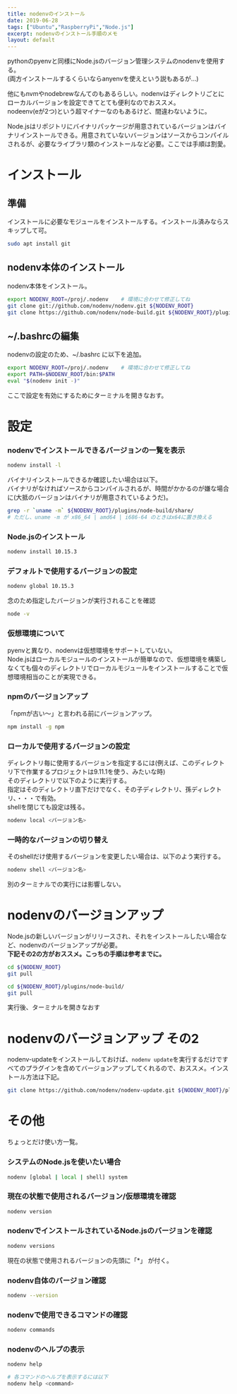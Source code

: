 ```yaml
---
title: nodenvのインストール
date: 2019-06-28
tags: ["Ubuntu","RaspberryPi","Node.js"]
excerpt: nodenvのインストール手順のメモ
layout: default
---
```


pythonのpyenvと同様にNode.jsのバージョン管理システムのnodenvを使用する。  
(両方インストールするくらいならanyenvを使えという説もあるが...)

他にもnvmやnodebrewなんてのもあるらしい。nodenvはディレクトリごとにローカルバージョンを設定できてとても便利なのでおススメ。  
nodeenv(eが2つ)という超マイナーなのもあるけど、間違わないように。  

Node.jsはリポジトリにバイナリパッケージが用意されているバージョンはバイナリインストールできる。用意されていないバージョンはソースからコンパイルされるが、必要なライブラリ類のインストールなど必要。ここでは手順は割愛。  

# インストール

## 準備

インストールに必要なモジュールをインストールする。インストール済みならスキップして可。
```bash
sudo apt install git
```

## nodenv本体のインストール

nodenv本体をインストール。
```bash
export NODENV_ROOT=/proj/.nodenv    # 環境に合わせて修正してね
git clone git://github.com/nodenv/nodenv.git ${NODENV_ROOT}
git clone https://github.com/nodenv/node-build.git ${NODENV_ROOT}/plugins/node-build
```

## ~/.bashrcの編集

nodenvの設定のため、~/.bashrc に以下を追加。
```bash
export NODENV_ROOT=/proj/.nodenv    # 環境に合わせて修正してね
export PATH=$NODENV_ROOT/bin:$PATH
eval "$(nodenv init -)"
```

ここで設定を有効にするためにターミナルを開きなおす。

# 設定

### nodenvでインストールできるバージョンの一覧を表示
```bash
nodenv install -l
```
バイナリインストールできるか確認したい場合は以下。  
バイナリがなければソースからコンパイルされるが、時間がかかるのが嫌な場合に(大抵のバージョンはバイナリが用意されているようだ)。
```bash
grep -r `uname -m` ${NODENV_ROOT}/plugins/node-build/share/
# ただし、uname -m が x86_64 | amd64 | i686-64 のときはx64に置き換える
```

### Node.jsのインストール

```bash
nodenv install 10.15.3 
```

### デフォルトで使用するバージョンの設定

```bash
nodenv global 10.15.3
```
念のため指定したバージョンが実行されることを確認
```bash
node -v
```

### 仮想環境について

pyenvと異なり、nodenvは仮想環境をサポートしていない。  
Node.jsはローカルモジュールのインストールが簡単なので、仮想環境を構築しなくても個々のディレクトリでローカルモジュールをインストールすることで仮想環境相当のことが実現できる。


### npmのバージョンアップ

「npmが古い～」と言われる前にバージョンアップ。  
```bash
npm install -g npm
```

### ローカルで使用するバージョンの設定
ディレクトリ毎に使用するバージョンを指定するには(例えば、このディレクトリ下で作業するプロジェクトは9.11.1を使う、みたいな時)  
そのディレクトリで以下のように実行する。  
指定はそのディレクトリ直下だけでなく、その子ディレクトリ、孫ディレクトリ、・・・で有効。  
shellを閉じても設定は残る。  

```bash
nodenv local <バージョン名>
```

### 一時的なバージョンの切り替え

そのshellだけ使用するバージョンを変更したい場合は、以下のよう実行する。
```bash
nodenv shell <バージョン名>
```
別のターミナルでの実行には影響しない。  


# nodenvのバージョンアップ

Node.jsの新しいバージョンがリリースされ、それをインストールしたい場合など、nodenvのバージョンアップが必要。  
**下記その2の方がおススメ。こっちの手順は参考までに。**    

```bash
cd ${NODENV_ROOT}
git pull

cd ${NODENV_ROOT}/plugins/node-build/
git pull
```
実行後、ターミナルを開きなおす

# nodenvのバージョンアップ その2
nodenv-updateをインストールしておけば、```nodenv update```を実行するだけですべてのプラグインを含めてバージョンアップしてくれるので、おススメ。インストール方法は下記。  

```bash
git clone https://github.com/nodenv/nodenv-update.git ${NODENV_ROOT}/plugins/nodenv-update
```





# その他

ちょっとだけ使い方一覧。  

### システムのNode.jsを使いたい場合
```bash
nodenv [global | local | shell] system
```

### 現在の状態で使用されるバージョン/仮想環境を確認
```bash
nodenv version
```

### nodenvでインストールされているNode.jsのバージョンを確認
```bash
nodenv versions 
```
現在の状態で使用されるバージョンの先頭に「*」 が付く。

### nodenv自体のバージョン確認
```bash
nodenv --version
```

### nodenvで使用できるコマンドの確認
```bash
nodenv commands
```

### nodenvのヘルプの表示
```bash
nodenv help

# 各コマンドのヘルプを表示するには以下
nodenv help <command>
```
